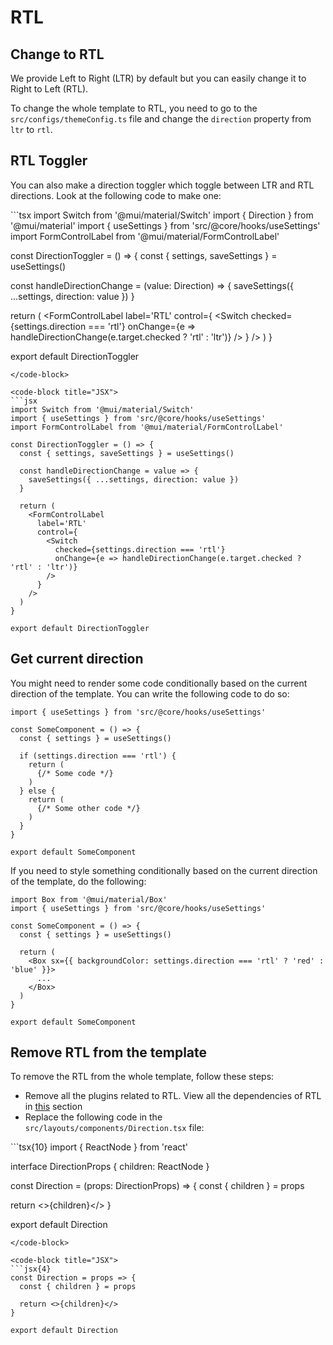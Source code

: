 # RTL

## Change to RTL

We provide Left to Right (LTR) by default but you can easily change it to Right to Left (RTL).

To change the whole template to RTL, you need to go to the `src/configs/themeConfig.ts` file and change the `direction` property from `ltr` to `rtl`.

## RTL Toggler

You can also make a direction toggler which toggle between LTR and RTL directions. Look at the following code to make one:

<code-group>
<code-block title="TSX" active>
```tsx
import Switch from '@mui/material/Switch'
import { Direction } from '@mui/material'
import { useSettings } from 'src/@core/hooks/useSettings'
import FormControlLabel from '@mui/material/FormControlLabel'

const DirectionToggler = () => {
  const { settings, saveSettings } = useSettings()

  const handleDirectionChange = (value: Direction) => {
    saveSettings({ ...settings, direction: value })
  }

  return (
    <FormControlLabel
      label='RTL'
      control={
        <Switch
          checked={settings.direction === 'rtl'}
          onChange={e => handleDirectionChange(e.target.checked ? 'rtl' : 'ltr')}
        />
      }
    />
  )
}

export default DirectionToggler
```
</code-block>

<code-block title="JSX">
```jsx
import Switch from '@mui/material/Switch'
import { useSettings } from 'src/@core/hooks/useSettings'
import FormControlLabel from '@mui/material/FormControlLabel'

const DirectionToggler = () => {
  const { settings, saveSettings } = useSettings()

  const handleDirectionChange = value => {
    saveSettings({ ...settings, direction: value })
  }

  return (
    <FormControlLabel
      label='RTL'
      control={
        <Switch
          checked={settings.direction === 'rtl'}
          onChange={e => handleDirectionChange(e.target.checked ? 'rtl' : 'ltr')}
        />
      }
    />
  )
}

export default DirectionToggler
```
</code-block>
</code-group>

## Get current direction

You might need to render some code conditionally based on the current direction of the template. You can write the following code to do so:

```tsx{1,4,6}
import { useSettings } from 'src/@core/hooks/useSettings'

const SomeComponent = () => {
  const { settings } = useSettings()

  if (settings.direction === 'rtl') {
    return (
      {/* Some code */}
    )
  } else {
    return (
      {/* Some other code */}
    )
  }
}

export default SomeComponent
```

If you need to style something conditionally based on the current direction of the template, do the following:

```tsx{2,5,8}
import Box from '@mui/material/Box'
import { useSettings } from 'src/@core/hooks/useSettings'

const SomeComponent = () => {
  const { settings } = useSettings()

  return (
    <Box sx={{ backgroundColor: settings.direction === 'rtl' ? 'red' : 'blue' }}>
      ...
    </Box>
  )
}

export default SomeComponent
```

## Remove RTL from the template

To remove the RTL from the whole template, follow these steps:

- Remove all the plugins related to RTL. View all the dependencies of RTL in [this](/guide/overview/dependencies.html#right-to-left-rtl) section
- Replace the following code in the `src/layouts/components/Direction.tsx` file:

<code-group>
<code-block title="TSX" active>
```tsx{10}
import { ReactNode } from 'react'

interface DirectionProps {
  children: ReactNode
}

const Direction = (props: DirectionProps) => {
  const { children } = props

  return <>{children}</>
}

export default Direction
```
</code-block>

<code-block title="JSX">
```jsx{4}
const Direction = props => {
  const { children } = props

  return <>{children}</>
}

export default Direction
```
</code-block>
</code-group>
